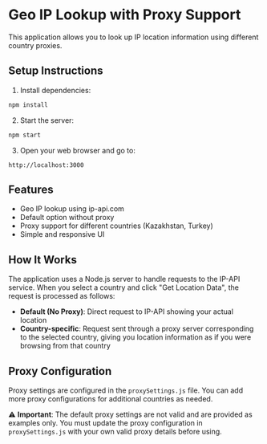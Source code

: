 # Geo IP Lookup with Proxy Support

This application allows you to look up IP location information using different country proxies.

## Setup Instructions

1. Install dependencies:

```bash
npm install
```

2. Start the server:

```bash
npm start
```

3. Open your web browser and go to:

```
http://localhost:3000
```

## Features

- Geo IP lookup using ip-api.com
- Default option without proxy
- Proxy support for different countries (Kazakhstan, Turkey)
- Simple and responsive UI

## How It Works

The application uses a Node.js server to handle requests to the IP-API service.
When you select a country and click "Get Location Data", the request is processed as follows:

- **Default (No Proxy)**: Direct request to IP-API showing your actual location
- **Country-specific**: Request sent through a proxy server corresponding to the selected country, giving you location information as if you were browsing from that country

## Proxy Configuration

Proxy settings are configured in the `proxySettings.js` file. You can add more proxy configurations
for additional countries as needed.

⚠️ **Important**: The default proxy settings are not valid and are provided as examples only. You must update the proxy configuration in `proxySettings.js` with your own valid proxy details before using.

